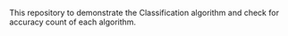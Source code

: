 This repository to demonstrate the Classification algorithm and check for accuracy count of each algorithm.
